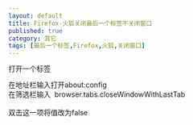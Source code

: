 ```yaml
---
layout: default
title: Firefox-火狐关闭最后一个标签不关闭窗口
published: true
category: 其它
tags: [最后一个标签,Firefox,火狐,关闭窗口]
---
```

<div id="detail" class="detail" style="line-height: 1.3;"><p>打开一个标签&nbsp;<div>在地址栏输入打开about:config</div><div>在筛选栏输入 &nbsp;browser.tabs.closeWindowWithLastTab</div><div><br></div><div>双击这一项将值改为false</div><div class="vimiumReset vimiumHUD" style="right: 150px; opacity: 0; display: none; "></div></p></div>
